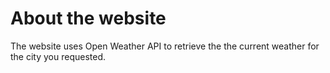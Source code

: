 # About the website 

The website uses Open Weather API 
to retrieve the  the current weather 
for the city you requested. 
